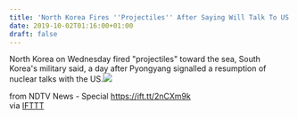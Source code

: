 ```yaml
---
title: 'North Korea Fires ''Projectiles'' After Saying Will Talk To US'
date: 2019-10-02T01:16:00+01:00
draft: false
---
```


North Korea on Wednesday fired "projectiles" toward the sea, South Korea's military said, a day after Pyongyang signalled a resumption of nuclear talks with the US.![](http://feeds.feedburner.com/~r/NDTV-LatestNews/~4/TxhZIFBlLv8)  
  
from NDTV News - Special https://ift.tt/2nCXm9k  
via [IFTTT](https://ifttt.com/?ref=da&site=blogger)
